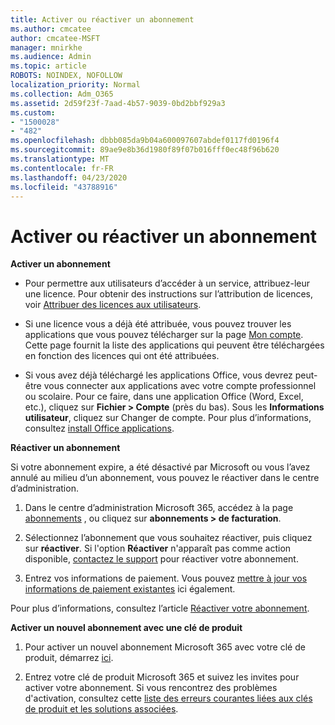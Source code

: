 ```yaml
---
title: Activer ou réactiver un abonnement
ms.author: cmcatee
author: cmcatee-MSFT
manager: mnirkhe
ms.audience: Admin
ms.topic: article
ROBOTS: NOINDEX, NOFOLLOW
localization_priority: Normal
ms.collection: Adm_O365
ms.assetid: 2d59f23f-7aad-4b57-9039-0bd2bbf929a3
ms.custom:
- "1500028"
- "482"
ms.openlocfilehash: dbbb085da9b04a600097607abdef0117fd0196f4
ms.sourcegitcommit: 89ae9e8b36d1980f89f07b016fff0ec48f96b620
ms.translationtype: MT
ms.contentlocale: fr-FR
ms.lasthandoff: 04/23/2020
ms.locfileid: "43788916"
---
```

# <a name="activate-or-reactivate-a-subscription"></a>Activer ou réactiver un abonnement

**Activer un abonnement**

- Pour permettre aux utilisateurs d’accéder à un service, attribuez-leur une licence. Pour obtenir des instructions sur l’attribution de licences, voir [Attribuer des licences aux utilisateurs](https://docs.microsoft.com/microsoft-365/admin/manage/assign-licenses-to-users?view=o365-worldwide). 

- Si une licence vous a déjà été attribuée, vous pouvez trouver les applications que vous pouvez télécharger sur la page [Mon compte](https://portal.office.com/account/#installs). Cette page fournit la liste des applications qui peuvent être téléchargées en fonction des licences qui ont été attribuées. 

- Si vous avez déjà téléchargé les applications Office, vous devrez peut-être vous connecter aux applications avec votre compte professionnel ou scolaire. Pour ce faire, dans une application Office (Word, Excel, etc.), cliquez sur **Fichier > Compte** (près du bas). Sous les **Informations utilisateur**, cliquez sur Changer de compte. Pour plus d’informations, consultez [install Office applications](https://docs.microsoft.com/microsoft-365/admin/setup/install-applications). 

**Réactiver un abonnement**

Si votre abonnement expire, a été désactivé par Microsoft ou vous l’avez annulé au milieu d’un abonnement, vous pouvez le réactiver dans le centre d’administration.
  
1. Dans le centre d’administration Microsoft 365, accédez à la page [abonnements](https://go.microsoft.com/fwlink/p/?linkid=842054) , ou cliquez sur **abonnements > de facturation**.

2. Sélectionnez l’abonnement que vous souhaitez réactiver, puis cliquez sur **réactiver**. Si l'option **Réactiver** n'apparaît pas comme action disponible, [contactez le support](https://support.office.com/article/call-support-32a17ca7-6fa0-4870-8a8d-e25ba4ccfd4b) pour réactiver votre abonnement.

3. Entrez vos informations de paiement. Vous pouvez [mettre à jour vos informations de paiement existantes](https://docs.microsoft.com/microsoft-365/commerce/billing-and-payments/add-update-or-remove-credit-card-or-bank-account?view=o365-worldwide) ici également.

Pour plus d’informations, consultez l’article [Réactiver votre abonnement](https://docs.microsoft.com/office365/admin/subscriptions-and-billing/reactivate-your-subscription).

**Activer un nouvel abonnement avec une clé de produit**

1. Pour activer un nouvel abonnement Microsoft 365 avec votre clé de produit, démarrez [ici](https://support.office.com/article/where-to-enter-your-office-product-key-0a82e5ae-739e-4b92-a6f4-2ec780c185db). 

2. Entrez votre clé de produit Microsoft 365 et suivez les invites pour activer votre abonnement. Si vous rencontrez des problèmes d'activation, consultez cette [liste des erreurs courantes liées aux clés de produit et les solutions associées](https://docs.microsoft.com/microsoft-365/commerce/product-key-errors-and-solutions).
